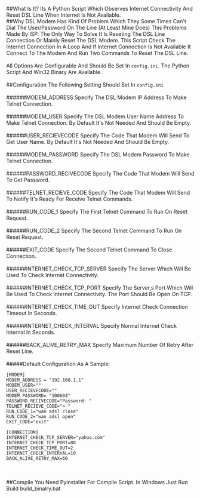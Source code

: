 ##What Is It?
Its A Python Script Which Observes Internet Connectivity And Reset DSL Line When Internet Is Not Available.
<br />
##Why
DSL Modem Has Kind Of Problem Which They Some Times Can't Dial The User/Password On The Line (At Least Mine Does) This Problems Made By ISP. The Only Way To Solve It Is Reseting The DSL Line Connection Or Mainly Reset The DSL Modem.
This Script Check The Internet Connection In A Loop And If Internet Connection Is Not Available It Connect To The Modem And Run Two Commands To Reset The DSL Line. 
<br /><br />
All Options Are Configurable And Should Be Set In `config.ini`. The Python Script And Win32 Binary Are Available.
<br /><br />
##Configuration
The Following Setting Should Set In `config.ini`
<br /><br />
######MODEM_ADDRESS
Specify The DSL Modem IP Address To Make Telnet Connection.
<br /><br />
######MODEM_USER
Specify The DSL Modem User Name Address To Make Telnet Connection. By Default It's Not Needed And Should Be Empty.
<br /><br />
######USER_RECIEVECODE
Specify The Code That Modem Will Send To Get User Name. By Default It's Not Needed And Should Be Empty.
<br /><br />
######MODEM_PASSWORD
Specify The DSL Modem Password To Make Telnet Connection.
<br /><br />
######PASSWORD_RECIVECODE
Specify The Code That Modem Will Send To Get Password.
<br /><br />
######TELNET_RECIEVE_CODE
Specify The Code That Modem Will Send To Notify It's Ready For Receive Telnet Commands.
<br /><br />
######RUN_CODE_1
Specify The First Telnet Command To Run On Reset Request.
<br /><br />
######RUN_CODE_2
Specify The Second Telnet Command To Run On Reset Request.
<br /><br />
######EXIT_CODE
Specify The Second Telnet Command To Close Connection.
<br /><br />
######INTERNET_CHECK_TCP_SERVER
Specify The Server Which Will Be Used To Check Internet Connectivity.
<br /><br />
######INTERNET_CHECK_TCP_PORT
Specify The Server,s Port Which Will Be Used To Check Internet Connectivity. The Port Should Be Open On TCP.
<br /><br />
######INTERNET_CHECK_TIME_OUT
Specify Internet Check Connection Timeout In Seconds.
<br /><br />
######INTERNET_CHECK_INTERVAL
Specify Normal Internet Check Internal In Seconds.
<br /><br />
######BACK_ALIVE_RETRY_MAX
Specify Maximum Number Of Retry After Reset Line.
<br /><br />
#####Default Configuration As A Sample:
```
[MODEM]
MODEM_ADDRESS = "192.168.1.1"
MODEM_USER=""
USER_RECIEVECODE=""
MODEM_PASSWORD= "100604"
PASSWORD_RECIVECODE="Password: "
TELNET_RECIEVE_CODE="> "
RUN_CODE_1="wan adsl close"
RUN_CODE_2="wan adsl open"
EXIT_CODE="exit"

[CONNECTION]
INTERNET_CHECK_TCP_SERVER="yahoo.com"
INTERNET_CHECK_TCP_PORT=80
INTERNET_CHECK_TIME_OUT=2
INTERNET_CHECK_INTERVAL=10
BACK_ALIVE_RETRY_MAX=60
```
<br />
<br />
##Compile
You Need Pyinstaller For Complie Script. In Windows Just Run Build build_binalry.bat